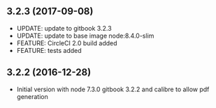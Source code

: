 
## 3.2.3 (2017-09-08)
- UPDATE: update to gitbook 3.2.3
- UPDATE: update to base image node:8.4.0-slim
- FEATURE: CircleCI 2.0 build added
- FEATURE: tests added

## 3.2.2 (2016-12-28)
- Initial version with node 7.3.0 gitbook 3.2.2 and calibre to allow pdf generation
